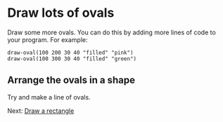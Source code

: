 # Draw lots of ovals

Draw some more ovals. You can do this by adding more lines of code to your program. For example:

```
draw-oval(100 200 30 40 "filled" "pink")
draw-oval(100 300 30 40 "filled" "green")
```

## Arrange the ovals in a shape

Try and make a line of ovals.

Next: [Draw a rectangle](#rectangle)
